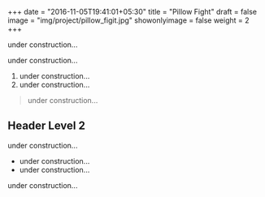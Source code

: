 +++
date = "2016-11-05T19:41:01+05:30"
title = "Pillow Fight"
draft = false
image = "img/project/pillow_figit.jpg"
showonlyimage = false
weight = 2
+++

under construction...
<!--more-->

under construction...

1. under construction...
2. under construction...

> under construction...

## Header Level 2

under construction...

* under construction...
* under construction...

under construction...
